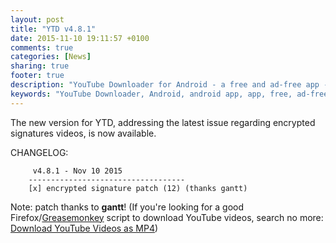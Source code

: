 ```yaml
---
layout: post
title: "YTD v4.8.1"
date: 2015-11-10 19:11:57 +0100
comments: true
categories: [News]
sharing: true
footer: true
description: "YouTube Downloader for Android - a free and ad-free app - new version"
keywords: "YouTube Downloader, Android, android app, app, free, ad-free, no ads, dentex, video, YouTube, downloader, FFmpeg, audio, music, video, extraction, mp3, easy, dentex, 1080p, 720p, HD, 3gp, webm, mp4, m4a, ogg, flv"
---
```

The new version for YTD, addressing the latest issue regarding encrypted signatures videos, is now available.

CHANGELOG:

         v4.8.1 - Nov 10 2015
        -----------------------------------
        [x] encrypted signature patch (12) (thanks gantt)

Note: patch thanks to **gantt**! (If you're looking for a good Firefox/[Greasemonkey](https://addons.mozilla.org/firefox/addon/greasemonkey/) script to download YouTube videos, search no more: [Download YouTube Videos as MP4](https://greasyfork.org/scripts/1317-download-youtube-videos-as-mp4))

